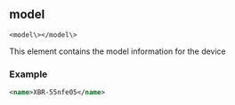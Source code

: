 
## model

`<model\></model\>`


This element contains the model information for the device


### Example

```xml
<name>XBR-55nfe05</name>

```

